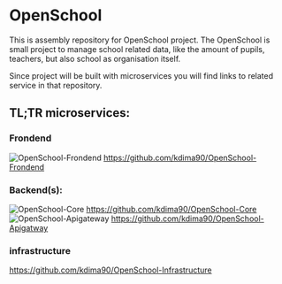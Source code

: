 # OpenSchool

This is assembly repository for OpenSchool project. 
The OpenSchool is small project to manage school related data, like the amount of pupils, teachers, but also school as organisation itself. 

Since project will be built with microservices you will find links to related service in that repository.

## TL;TR microservices:

### Frondend
![OpenSchool-Frondend](https://github.com/kdima90/OpenSchool-Frondend/actions/workflows/github-actions.yml/badge.svg)  https://github.com/kdima90/OpenSchool-Frondend

### Backend(s):
![OpenSchool-Core](https://github.com/kdima90/OpenSchool-Core/actions/workflows/github-actions.yml/badge.svg) https://github.com/kdima90/OpenSchool-Core \
![OpenSchool-Apigateway](https://github.com/kdima90/OpenSchool-Apigateway/actions/workflows/github-actions.yml/badge.svg) https://github.com/kdima90/OpenSchool-Apigatway

### infrastructure
https://github.com/kdima90/OpenSchool-Infrastructure